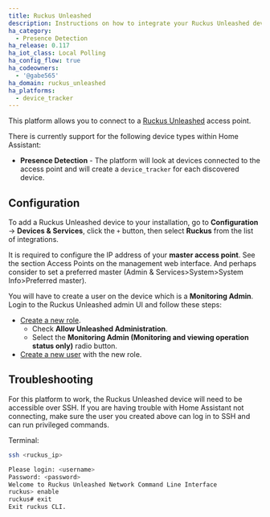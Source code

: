 ```yaml
---
title: Ruckus Unleashed
description: Instructions on how to integrate your Ruckus Unleashed device into Home Assistant.
ha_category:
  - Presence Detection
ha_release: 0.117
ha_iot_class: Local Polling
ha_config_flow: true
ha_codeowners:
  - '@gabe565'
ha_domain: ruckus_unleashed
ha_platforms:
  - device_tracker
---
```


This platform allows you to connect to a [Ruckus Unleashed](https://support.ruckuswireless.com/product_families/19-ruckus-unleashed) access point.

There is currently support for the following device types within Home Assistant:

- **Presence Detection** - The platform will look at devices connected to the access point and will create a `device_tracker` for each discovered device.

## Configuration

To add a Ruckus Unleashed device to your installation, go to **Configuration** -> **Devices & Services**, click the `+` button, then select **Ruckus** from the list of integrations.

It is required to configure the IP address of your **master access point**. See the section Access Points on the management web interface. And perhaps consider to set a preferred master (Admin & Services>System>System Info>Preferred master).

You will have to create a user on the device which is a **Monitoring Admin**. Login to the Ruckus Unleashed admin UI and follow these steps:

 - [Create a new role](https://docs.ruckuswireless.com/unleashed/200.1.9.12/t-ConfigUserRoles.html).
   - Check **Allow Unleashed Administration**.
   - Select the **Monitoring Admin (Monitoring and viewing operation status only)** radio button. 
 - [Create a new user](https://docs.ruckuswireless.com/unleashed/200.1.9.12/t-AddingNewUsersInternal.html) with the new role.

## Troubleshooting

For this platform to work, the Ruckus Unleashed device will need to be accessible over SSH. If you are having trouble with Home Assistant not connecting, make sure the user you created above can log in to SSH and can run privileged commands.

Terminal:

```bash
ssh <ruckus_ip>

Please login: <username>
Password: <password>
Welcome to Ruckus Unleashed Network Command Line Interface
ruckus> enable
ruckus# exit
Exit ruckus CLI.
```
